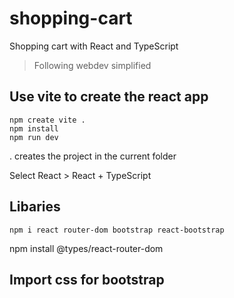 # shopping-cart

Shopping cart with React and TypeScript

> Following webdev simplified

## Use vite to create the react app

```
npm create vite .
npm install
npm run dev
```

. creates the project in the current folder

Select React > React + TypeScript

## Libaries

```
npm i react router-dom bootstrap react-bootstrap
```

npm install @types/react-router-dom

## Import css for bootstrap

